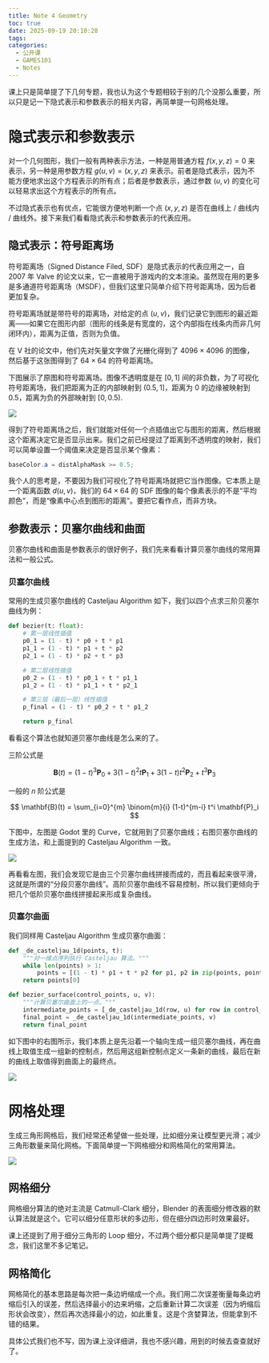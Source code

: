 ```yaml
---
title: Note 4 Geometry
toc: true
date: 2025-09-19 20:10:28
tags:
categories:
  - 公开课
  - GAMES101
  - Notes
---
```


课上只是简单提了下几何专题，我也认为这个专题相较于别的几个没那么重要，所以只是记一下隐式表示和参数表示的相关内容，再简单提一句网格处理。

# 隐式表示和参数表示

对一个几何图形，我们一般有两种表示方法，一种是用普通方程 $f(x,y,z)=0$ 来表示，另一种是用参数方程 $g(u,v)=(x,y,z)$ 来表示。前者是隐式表示，因为不能方便地求出这个方程表示的所有点；后者是参数表示，通过参数 $(u,v)$ 的变化可以轻易求出这个方程表示的所有点。

不过隐式表示也有优点，它能很方便地判断一个点 $(x,y,z)$ 是否在曲线上 / 曲线内 / 曲线外。接下来我们看看隐式表示和参数表示的代表应用。

## 隐式表示：符号距离场

符号距离场（Signed Distance Filed, SDF）是隐式表示的代表应用之一，自 2007 年 Valve 的论文以来，它一直被用于游戏内的文本渲染。虽然现在用的更多是多通道符号距离场（MSDF），但我们这里只简单介绍下符号距离场，因为后者更加复杂。

符号距离场就是带符号的距离场，对给定的点 $(u,v)$，我们记录它到图形的最近距离——如果它在图形内部（图形的线条是有宽度的，这个内部指在线条内而非几何闭环内），距离为正值，否则为负值。

在 V 社的论文中，他们先对矢量文字做了光栅化得到了 $4096\times 4096$ 的图像，然后基于这张图得到了 $64\times 64$ 的符号距离场。

下图展示了原图和符号距离场。图像不透明度是在 $[0,1]$ 间的非负数，为了可视化符号距离场，我们把距离为正的内部映射到 $(0.5, 1]$，距离为 $0$ 的边缘被映射到 $0.5$，距离为负的外部映射到 $[0, 0.5)$.

![](/images/learning/open-course/GAMES101/Notes/note4/sdf.png)

得到了符号距离场之后，我们就能对任何一个点插值出它与图形的距离，然后根据这个距离决定它是否显示出来。我们之前已经提过了距离到不透明度的映射，我们可以简单设置一个阈值来决定是否显示某个像素：

```glsl
baseColor.a = distAlphaMask >= 0.5;
```

我个人的思考是，不要因为我们可视化了符号距离场就把它当作图像。它本质上是一个距离函数 $d(u,v)$，我们的 $64\times 64$ 的 SDF 图像的每个像素表示的不是“平均颜色”，而是“像素中心点到图形的距离”。要把它看作点，而非方块。

## 参数表示：贝塞尔曲线和曲面

贝塞尔曲线和曲面是参数表示的很好例子，我们先来看看计算贝塞尔曲线的常用算法和一般公式。

### 贝塞尔曲线

常用的生成贝塞尔曲线的 Casteljau Algorithm 如下，我们以四个点求三阶贝塞尔曲线为例：

```python
def bezier(t: float):
    # 第一层线性插值
    p0_1 = (1 - t) * p0 + t * p1
    p1_1 = (1 - t) * p1 + t * p2
    p2_1 = (1 - t) * p2 + t * p3

    # 第二层线性插值
    p0_2 = (1 - t) * p0_1 + t * p1_1
    p1_2 = (1 - t) * p1_1 + t * p2_1

    # 第三层（最后一层）线性插值
    p_final = (1 - t) * p0_2 + t * p1_2

    return p_final
```

看看这个算法也就知道贝塞尔曲线是怎么来的了。

三阶公式是

$$
\mathbf{B}(t) = (1-t)^3 \mathbf{P}_0 + 3(1-t)^2 t \mathbf{P}_1 + 3(1-t) t^2 \mathbf{P}_2 + t^3 \mathbf{P}_3
$$

一般的 $n$ 阶公式是

$$
\mathbf{B}(t) = \sum_{i=0}^{m} \binom{m}{i} (1-t)^{m-i} t^i \mathbf{P}_i
$$

下图中，左图是 Godot 里的 Curve，它就用到了贝塞尔曲线；右图贝塞尔曲线的生成方法，和上面提到的 Casteljau Algorithm 一致。

![](/images/learning/open-course/GAMES101/Notes/note4/bezier.png)

再看看左图，我们会发现它是由三个贝塞尔曲线拼接而成的，而且看起来很平滑，这就是所谓的“分段贝塞尔曲线”。高阶贝塞尔曲线不容易控制，所以我们更倾向于把几个低阶贝塞尔曲线拼接起来形成复杂曲线。

### 贝塞尔曲面

我们同样用 Casteljau Algorithm 生成贝塞尔曲面：

```python
def _de_casteljau_1d(points, t):
    """对一维点序列执行 Casteljau 算法。"""
    while len(points) > 1:
        points = [(1 - t) * p1 + t * p2 for p1, p2 in zip(points, points[1:])]
    return points[0]

def bezier_surface(control_points, u, v):
    """计算贝塞尔曲面上的一点。"""
    intermediate_points = [_de_casteljau_1d(row, u) for row in control_points]
    final_point = _de_casteljau_1d(intermediate_points, v)
    return final_point
```

如下图中的右图所示，我们本质上是先沿着一个轴向生成一组贝塞尔曲线，再在曲线上取值生成一组新的控制点，然后用这组新控制点定义一条新的曲线，最后在新的曲线上取值得到曲面上的最终点。

![](/images/learning/open-course/GAMES101/Notes/note4/bezier_surface.png)

# 网格处理

生成三角形网格后，我们经常还希望做一些处理，比如细分来让模型更光滑；减少三角形数量来简化网格。下面简单提一下网格细分和网格简化的常用算法。

![](/images/learning/open-course/GAMES101/Notes/note4/mesh_operation.png)

## 网格细分

网格细分算法的绝对主流是 Catmull-Clark 细分，Blender 的表面细分修改器的默认算法就是这个。它可以细分任意形状的多边形，但在细分四边形时效果最好。

课上还提到了用于细分三角形的 Loop 细分，不过两个细分都只是简单提了提概念，我们这里不多记笔记。

## 网格简化

网格简化的基本思路是每次把一条边坍缩成一个点。我们用二次误差衡量每条边坍缩后引入的误差，然后选择最小的边来坍缩，之后重新计算二次误差（因为坍缩后形状会改变），然后再次选择最小的边，如此重复。这是个贪婪算法，但能拿到不错的结果。

具体公式我们也不写，因为课上没详细讲，我也不感兴趣，用到的时候去查查就好了。